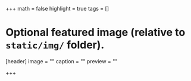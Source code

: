 +++
math = false
highlight = true
tags = []

# Optional featured image (relative to `static/img/` folder).
[header]
image = ""
caption = ""
preview = ""

+++
